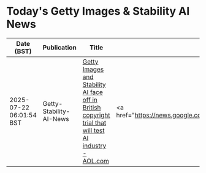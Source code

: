 # Today's Getty Images & Stability AI News

| Date (BST) | Publication | Title | Summary |
|------------|-------------|-------|---------|
| 2025-07-22 06:01:54 BST | Getty-Stability-AI-News | [Getty Images and Stability AI face off in British copyright trial that will test AI industry - AOL.com](https://news.google.com/rss/articles/CBMinwJBVV95cUxNdHJuM1A1UEJJNlhXY0FmSTFTSmFlZVRDbnJqTEpWR2FlQ3F5dVkwU0dxbmxzdC1PMkx5UUJveUx5QW15Q29fTXBVUGZyby16TWx2TWNRU0xrbW5LcHc5NnlBN25WMS1UeVhNa0Y0Q1pUSXdsVlJERTI2TUQzUUFMVmxWRVZsal9lZDQzeFpIenA0UEZUbXlFMHJ6bTFMU1hCTDREZjNybFdSd3dnYnQ0bjVGbExPUHlfVVJzbTNxQ3l3LWZfLVRReXFhWldORXZTWmxaczd4U2xrNXh0S0d1ck1ZeUVxdW5VaUJjNUZCeUxpeklDcExrdGtPV1VnZjA3LW5PbHQ4UVZBYlBKRklob1FBRVVQOG9oS0xVTlV5bw?oc=5) | <a href="https://news.google.com/rss/articles/CBMinwJBVV95cUxNdHJuM1A1UEJJNlhXY0FmSTFTSmFlZVRDbnJqTEpWR2FlQ3F5dVkwU0dxbmxzdC1PMkx5UUJveUx5QW15Q29fTXBVUGZyby16TWx2TWNRU0xrbW5LcHc5NnlBN25WMS1UeVhNa0Y0Q1... |
